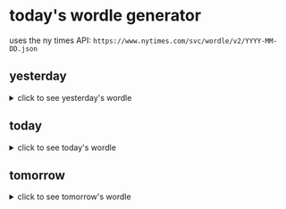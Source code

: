 # today's wordle generator

uses the ny times API: `https://www.nytimes.com/svc/wordle/v2/YYYY-MM-DD.json`

## yesterday

<details>
    <summary>click to see yesterday's wordle</summary>

    skiff

</details>

## today

<details>
    <summary>click to see today's wordle</summary>

    neigh

</details>

## tomorrow

<details>
    <summary>click to see tomorrow's wordle</summary>

    shore

</details>
